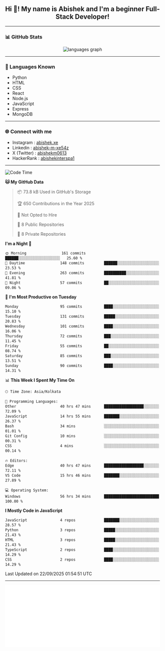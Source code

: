 <h2 align="center">Hi 👋! My name is <b>Abishek</b> and I'm a beginner Full-Stack Developer!</h2>

---

### 📊 GitHub Stats

<div align="center">
  <img src="https://github-readme-stats.vercel.app/api/top-langs/?username=Abishek-Web-Co&theme=react&show_icons=true&hide_border=true&layout=compact" height="150" alt="languages graph" />
</div>

---

### 🧠 Languages Known

- Python  
- HTML  
- CSS  
- React  
- Node.js  
- JavaScript
- Express
- MongoDB

---


### 🌐 Connect with me

- Instagram   : [abishek.xe](https://www.instagram.com/abishek.xe/)
- Linkedin    : [abishek-m-xe54z](https://www.linkedin.com/in/abishek-m-xe54z/)
- X (Twitter) : [abishekm0613](https://x.com/abishekm0613)
- HackerRank  : [abishekinterspa1](https://www.hackerrank.com/profile/abishekinterspa1)

---

<!--START_SECTION:waka-->
![Code Time](http://img.shields.io/badge/Code%20Time-226%20hrs%2035%20mins-blue)

**🐱 My GitHub Data** 

> 📦 73.8 kB Used in GitHub's Storage 
 > 
> 🏆 650 Contributions in the Year 2025
 > 
> 🚫 Not Opted to Hire
 > 
> 📜 8 Public Repositories 
 > 
> 🔑 8 Private Repositories 
 > 
**I'm a Night 🦉** 

```text
🌞 Morning                161 commits         ██████░░░░░░░░░░░░░░░░░░░   25.60 % 
🌆 Daytime                148 commits         ██████░░░░░░░░░░░░░░░░░░░   23.53 % 
🌃 Evening                263 commits         ██████████░░░░░░░░░░░░░░░   41.81 % 
🌙 Night                  57 commits          ██░░░░░░░░░░░░░░░░░░░░░░░   09.06 % 
```
📅 **I'm Most Productive on Tuesday** 

```text
Monday                   95 commits          ████░░░░░░░░░░░░░░░░░░░░░   15.10 % 
Tuesday                  131 commits         █████░░░░░░░░░░░░░░░░░░░░   20.83 % 
Wednesday                101 commits         ████░░░░░░░░░░░░░░░░░░░░░   16.06 % 
Thursday                 72 commits          ███░░░░░░░░░░░░░░░░░░░░░░   11.45 % 
Friday                   55 commits          ██░░░░░░░░░░░░░░░░░░░░░░░   08.74 % 
Saturday                 85 commits          ███░░░░░░░░░░░░░░░░░░░░░░   13.51 % 
Sunday                   90 commits          ████░░░░░░░░░░░░░░░░░░░░░   14.31 % 
```


📊 **This Week I Spent My Time On** 

```text
🕑︎ Time Zone: Asia/Kolkata

💬 Programming Languages: 
Other                    40 hrs 47 mins      ██████████████████░░░░░░░   72.09 % 
JavaScript               14 hrs 55 mins      ███████░░░░░░░░░░░░░░░░░░   26.37 % 
Bash                     34 mins             ░░░░░░░░░░░░░░░░░░░░░░░░░   01.01 % 
Git Config               10 mins             ░░░░░░░░░░░░░░░░░░░░░░░░░   00.31 % 
CSS                      4 mins              ░░░░░░░░░░░░░░░░░░░░░░░░░   00.14 % 

🔥 Editors: 
Edge                     40 hrs 47 mins      ██████████████████░░░░░░░   72.11 % 
VS Code                  15 hrs 46 mins      ███████░░░░░░░░░░░░░░░░░░   27.89 % 

💻 Operating System: 
Windows                  56 hrs 34 mins      █████████████████████████   100.00 % 
```

**I Mostly Code in JavaScript** 

```text
JavaScript               4 repos             ███████░░░░░░░░░░░░░░░░░░   28.57 % 
Python                   3 repos             █████░░░░░░░░░░░░░░░░░░░░   21.43 % 
HTML                     3 repos             █████░░░░░░░░░░░░░░░░░░░░   21.43 % 
TypeScript               2 repos             ████░░░░░░░░░░░░░░░░░░░░░   14.29 % 
CSS                      2 repos             ████░░░░░░░░░░░░░░░░░░░░░   14.29 % 
```




 Last Updated on 22/09/2025 01:54:51 UTC
<!--END_SECTION:waka-->

---

<div align="center">
  <a href="https://abish-file.web.app/" target="_blank" rel="noopener noreferrer"><img height="200" src="pic.png" alt="Profile Picture" /></a>
</div>

